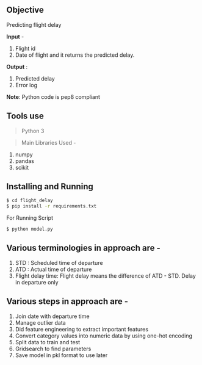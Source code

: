 ## Objective
Predicting flight delay

**Input** -
1) Flight id 
2) Date of flight and it returns the predicted delay. 

**Output** :
1) Predicted delay 
2) Error log

**Note**: Python code is pep8 compliant

## Tools use 
> Python 3

> Main Libraries Used -
1) numpy
2) pandas
3) scikit

## Installing and Running

> 
```sh
$ cd flight_delay
$ pip install -r requirements.txt
``` 

For Running Script
```sh
$ python model.py
```

## Various terminologies in approach are -

1) STD : Scheduled time of departure
2) ATD : Actual time of departure
3) Flight delay time: Flight delay means the difference of ATD - STD. Delay in departure only

## Various steps in approach are -

1) Join date with departure time
2) Manage outlier data
3) Did feature engineering to extract important features
4) Convert category values into numeric data by using one-hot encoding
5) Split data to train and test
6) Gridsearch to find parameters
7) Save model in pkl format to use later



